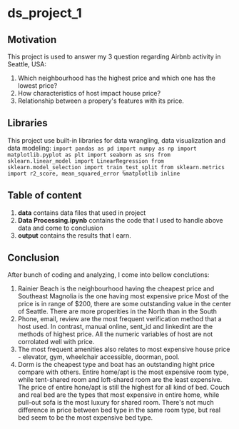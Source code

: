 # **ds_project_1**

## **Motivation**

This project is used to answer my 3 question regarding Airbnb activity in Seattle, USA:
1. Which neighbourhood has the highest price and which one has the lowest price?
2. How characteristics of host impact house price?
3. Relationship between a propery's features with its price.

## **Libraries**
This project use built-in libraries for data wrangling, data visualization and data modeling:
`import pandas as pd
import numpy as np
import matplotlib.pyplot as plt
import seaborn as sns
from sklearn.linear_model import LinearRegression
from sklearn.model_selection import train_test_split
from sklearn.metrics import r2_score, mean_squared_error
%matplotlib inline`

## **Table of content**
1. **data** contains data files that used in project
2. **Data Processing.ipynb** contains the code that I used to handle above data and come to conclusion
3. **output** contains the results that I earn.

## Conclusion
After bunch of coding and analyzing, I come into bellow conclutions:
1. Rainier Beach is the neighbourhood having the cheapest price and Southeast Magnolia is the one having most expensive price
Most of the price is in range of $200, there are some outstanding value in the center of Seattle. There are more properities in the North than in the South
2. Phone, email, review are the most frequent verification method that a host used. In contrast, manual online, sent_id and linkedint are the methods of highest price. All the numeric variables of host are not corrolated well with price.
3. The most frequent amenities also relates to most expensive house price - elevator, gym, wheelchair accessible, doorman, pool.
4. Dorm is the cheapest type and boat has an outstanding hight price compare with others.
Entire home/apt is the most expensive room type, while tent-shared room and loft-shared room are the least expensive.
The price of entire hone/apt is still the highest for all kind of bed. Couch and real bed are the types that most expensive in entire home, while pull-out sofa is the most luxury for shared room. There's not much difference in price between bed type in the same room type, but real bed seem to be the most expensive bed type.